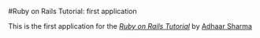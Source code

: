 #Ruby on Rails Tutorial: first application

This is the first application for the 
[*Ruby on Rails Tutorial*](http://railstutorial.org/)
by [Adhaar Sharma](sharma.adhaar@gmail.com)